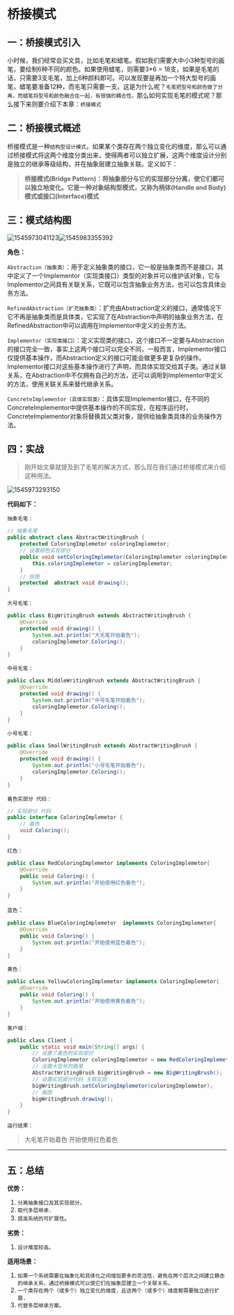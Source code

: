 # 桥接模式

## 一：桥接模式引入

小时候，我们经常会买文具，比如毛笔和蜡笔。假如我们需要大中小3种型号的画笔，要绘制6种不同的颜色。如果使用蜡笔，则需要3*6 = 18支，如果是毛笔的话，只需要3支毛笔，加上6种颜料即可。可以发现要是再加一个特大型号的画笔，蜡笔要准备12种，而毛笔只需要一支。这是为什么呢？`毛笔把型号和颜色做了分离，而蜡笔将型号和颜色融合在一起，有很强的耦合性。`那么如何实现毛笔的模式呢？那么接下来则要介绍下本章：`桥接模式`

## 二：桥接模式概述

桥接模式是一种`结构型设计模式`，如果某个类存在两个独立变化的维度，那么可以通过桥接模式将这两个维度分类出来，使得两者可以独立扩展，这两个维度设计分别是独立的继承等级结构，并在抽象层建立抽象关联。定义如下：

> **桥接模式(Bridge Pattern)：将抽象部分与它的实现部分分离，使它们都可以独立地变化。它是一种对象结构型模式，又称为柄体(Handle and Body)模式或接口(Interface)模式**

## 三：模式结构图

![1545973041123](C:\Users\lenovo\AppData\Roaming\Typora\typora-user-images\1545973041123.png)![1545983355392](C:\Users\lenovo\AppData\Roaming\Typora\typora-user-images\1545983355392.png)

**角色：**

`Abstraction（抽象类）`：用于定义抽象类的接口，它一般是抽象类而不是接口，其中定义了一个Implementor（实现类接口）类型的对象并可以维护该对象，它与Implementor之间具有关联关系，它既可以包含抽象业务方法，也可以包含具体业务方法。

`RefinedAbstraction（扩充抽象类）`：扩充由Abstraction定义的接口，通常情况下它不再是抽象类而是具体类，它实现了在Abstraction中声明的抽象业务方法，在RefinedAbstraction中可以调用在Implementor中定义的业务方法。

`Implementor（实现类接口）`：定义实现类的接口，这个接口不一定要与Abstraction的接口完全一致，事实上这两个接口可以完全不同，一般而言，Implementor接口仅提供基本操作，而Abstraction定义的接口可能会做更多更复杂的操作。Implementor接口对这些基本操作进行了声明，而具体实现交给其子类。通过关联关系，在Abstraction中不仅拥有自己的方法，还可以调用到Implementor中定义的方法，使用关联关系来替代继承关系。

`ConcreteImplementor（具体实现类）`：具体实现Implementor接口，在不同的ConcreteImplementor中提供基本操作的不同实现，在程序运行时，ConcreteImplementor对象将替换其父类对象，提供给抽象类具体的业务操作方法。

## 四：实战

> 刚开始文章就提及到了毛笔的解决方式，那么现在我们通过桥接模式来介绍这种用法。

![1545973293150](C:\Users\lenovo\AppData\Roaming\Typora\typora-user-images\1545973293150.png)

**代码如下：**

`抽象毛笔：`

```java
// 抽象毛笔
public abstract class AbstractWritingBrush {
    protected ColoringImplemetor coloringImplemetor;
    // 设置颜色实现部分
    public void setColoringImplemetor(ColoringImplemetor coloringImplemetor){
        this.coloringImplemetor = coloringImplemetor;
    }
    // 绘图
    protected  abstract void drawing();
}
```

`大号毛笔：`

```java
public class BigWritingBrush extends AbstractWritingBrush {
    @Override
    protected void drawing() {
        System.out.println("大毛笔开始着色");
        coloringImplemetor.Coloring();
    }
}
```

`中号毛笔：`

```java
public class MiddleWritingBrush extends AbstractWritingBrush {
    @Override
    protected void drawing() {
        System.out.println("中号毛笔开始着色");
        coloringImplemetor.Coloring();
    }
}
```

`小号毛笔：`

```java
public class SmallWritingBrush extends AbstractWritingBrush {
    @Override
    protected void drawing() {
        System.out.println("小号毛笔开始着色");
        coloringImplemetor.Coloring();
    }
}
```

`着色实部分 代码：`

```java
// 实现部分 代码
public interface ColoringImplemetor {
    // 着色
    void Coloring();
}
```

`红色：`

```java
public class RedColoringImplemetor implements ColoringImplemetor{
    @Override
    public void Coloring() {
        System.out.println("开始使用红色着色");
    }
}
```

`蓝色`：

```java
public class BlueColoringImplemetor  implements ColoringImplemetor{
    @Override
    public void Coloring() {
        System.out.println("开始使用蓝色着色");
    }
}
```

`黄色：`

```java
public class YellowColoringImplemetor implements ColoringImplemetor{
    @Override
    public void Coloring() {
        System.out.println("开始使用黄色着色");
    }
}
```

`客户端：`

```java
public class Client {
    public static void main(String[] args) {
        // 设置了着色的实现部分
        ColoringImplemetor coloringImplemetor = new RedColoringImplemetor();
        // 设置大型号的画笔
        AbstractWritingBrush bigWritingBrush = new BigWritingBrush();
        // 设置实现部分代码 关联实现
        bigWritingBrush.setColoringImplemetor(coloringImplemetor);
        // 画图
        bigWritingBrush.drawing();
    }
}
```

`运行结果：`

> 大毛笔开始着色
> 开始使用红色着色

-----

## 五：总结

**优势：**

1. `分离抽象接口及其实现部分。`
2. `取代多层继承.`
3. `提高系统的可扩展性`。

**劣势：**

1. `设计难度较高。`

**适用场景：**

1. `如果一个系统需要在抽象化和具体化之间增加更多的灵活性，避免在两个层次之间建立静态的继承关系，通过桥接模式可以使它们在抽象层建立一个关联关系。`
2. `一个类存在两个（或多个）独立变化的维度，且这两个（或多个）维度都需要独立进行扩展.`
3. `代替多层继承方案。`